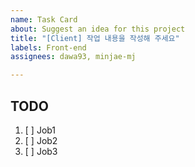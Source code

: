 ```yaml
---
name: Task Card
about: Suggest an idea for this project
title: "[Client] 작업 내용을 작성해 주세요"
labels: Front-end
assignees: dawa93, minjae-mj

---
```


## TODO
1. [ ] Job1
2. [ ] Job2
3. [ ] Job3
